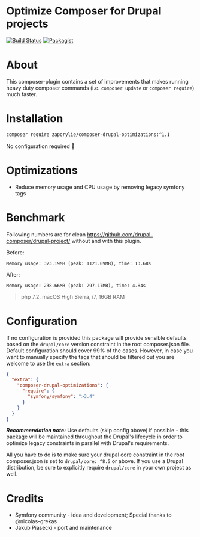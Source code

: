 Optimize Composer for Drupal projects
====
[![Build Status](https://travis-ci.org/zaporylie/composer-drupal-optimizations.svg?branch=master)](https://travis-ci.org/zaporylie/composer-drupal-optimizations)
[![Packagist](https://img.shields.io/packagist/v/zaporylie/composer-drupal-optimizations.svg)](https://packagist.org/packages/zaporylie/composer-drupal-optimizations)


# About

This composer-plugin contains a set of improvements that makes running heavy duty composer commands (i.e. `composer update` or `composer require`) much faster.

# Installation

```bash
composer require zaporylie/composer-drupal-optimizations:^1.1
```

No configuration required 🎊

# Optimizations

- Reduce memory usage and CPU usage by removing legacy symfony tags

# Benchmark

Following numbers are for clean https://github.com/drupal-composer/drupal-project/ without and with this plugin.

Before:

```
Memory usage: 323.19MB (peak: 1121.09MB), time: 13.68s
```

After:

```
Memory usage: 238.66MB (peak: 297.17MB), time: 4.84s
```

> php 7.2, macOS High Sierra, i7, 16GB RAM

# Configuration

If no configuration is provided this package will provide sensible defaults based on the `drupal/core` version constraint in the root composer.json
file. Default configuration should cover 99% of the cases. However, in case you want to manually specify the tags
that should be filtered out you are welcome to use the `extra` section:

```json
{
  "extra": {
    "composer-drupal-optimizations": {
      "require": {
        "symfony/symfony": ">3.4"
      }
    }
  }
}
```

***Recommendation note:***
Use defaults (skip config above) if possible - this package will be maintained throughout the Drupal's lifecycle in order
to optimize legacy constraints in parallel with Drupal's requirements.

All you have to do is to make sure your drupal core constraint in the root composer.json is set to `drupal/core: ^8.5` or above. If you use a Drupal distribution, be sure to explicitly require `drupal/core` in your own project as well.

# Credits

- Symfony community - idea and development; Special thanks to @nicolas-grekas
- Jakub Piasecki - port and maintenance
